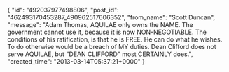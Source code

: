  {
   "id": "492037977498806",
   "post_id": "462493170453287_490962517606352",
   "from_name": "Scott Duncan",
   "message": "Adam Thomas, AQUILAE only owns the NAME. The government cannot use it, because it is now NON-NEGOTIABLE. The conditions of his ratification, is that he is FREE. He can do what he wishes. To do otherwise would be a breach of MY duties. Dean Clifford does not serve AQUILAE, but \"DEAN CLIFFORD\" most CERTAINLY does.",
   "created_time": "2013-03-14T05:37:21+0000"
 }
